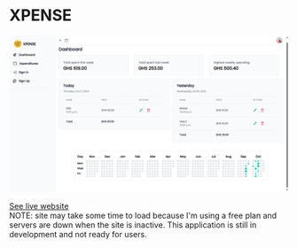 # XPENSE

![preview](./preview.png)

[See live website](https://expense-tracking-application.onrender.com)
<br/>
NOTE: site may take some time to load because I'm using a free plan and servers are down when the site is inactive. 
This application is still in development and not ready for users. 
